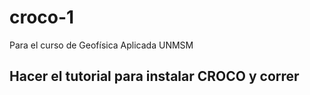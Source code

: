 # croco-1
Para el curso de Geofísica Aplicada UNMSM

## Hacer el tutorial para instalar CROCO y correr
